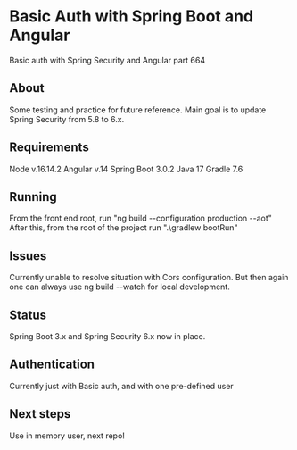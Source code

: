 # Basic Auth with Spring Boot and Angular
Basic auth with Spring Security and Angular part 664

## About
Some testing and practice for future reference. Main goal is to update Spring Security from 5.8 to 6.x.

## Requirements
Node v.16.14.2
Angular v.14
Spring Boot 3.0.2
Java 17
Gradle 7.6

## Running
From the front end root, run "ng build --configuration production --aot"
After this, from the root of the project run ".\gradlew bootRun"

## Issues
Currently unable to resolve situation with Cors configuration. But then again one can always use ng build --watch for local development.

## Status
Spring Boot 3.x and Spring Security 6.x now in place. 

## Authentication
Currently just with Basic auth, and with one pre-defined user

## Next steps
Use in memory user, next repo!
